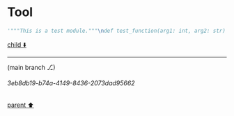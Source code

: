 # Tool

```python
'"""This is a test module."""\ndef test_function(arg1: int, arg2: str) -> None:\n    """This is a test function."""\n    pass\nclass TestClass(BaseModel):\n    """This is a test class."""\n    attribute1: int\n    attribute2: str\n    def test_method(self, param1: int, param2: str) -> None:\n        """This is a test method."""\n        pass'
```

[child ⬇️](#3eb8db19-b74a-4149-8436-2073dad95662)

---

(main branch ⎇)
###### 3eb8db19-b74a-4149-8436-2073dad95662
[parent ⬆️](#55b3f73a-8ce5-4b3a-99fc-d395b8bd7ee5)
